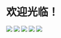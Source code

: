 # 欢迎光临！

![](http://github-profile-summary-cards.vercel.app/api/cards/profile-details?username=Zimuawa&theme=2077)
![](http://github-profile-summary-cards.vercel.app/api/cards/repos-per-language?username=123&theme=2077)
![](http://github-profile-summary-cards.vercel.app/api/cards/most-commit-language?username=123&theme=2077)
![](http://github-profile-summary-cards.vercel.app/api/cards/stats?username=123&theme=2077)
![](http://github-profile-summary-cards.vercel.app/api/cards/productive-time?username=123&theme=2077&utcOffset=8)
